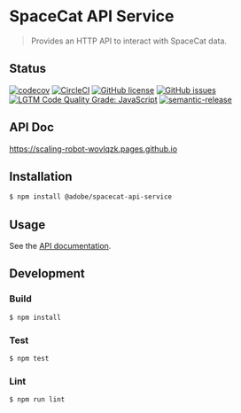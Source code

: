 # SpaceCat API Service

> Provides an HTTP API to interact with SpaceCat data.

## Status
[![codecov](https://img.shields.io/codecov/c/github/adobe-rnd/spacecat-api-service.svg)](https://codecov.io/gh/adobe-rnd/spacecat-api-service)
[![CircleCI](https://img.shields.io/circleci/project/github/adobe-rnd/spacecat-api-service.svg)](https://circleci.com/gh/adobe-rnd/spacecat-api-service)
[![GitHub license](https://img.shields.io/github/license/adobe-rnd/spacecat-api-service.svg)](https://github.com/adobe-rnd/spacecat-api-service/blob/master/LICENSE.txt)
[![GitHub issues](https://img.shields.io/github/issues/adobe-rnd/spacecat-api-service.svg)](https://github.com/adobe-rnd/spacecat-api-service/issues)
[![LGTM Code Quality Grade: JavaScript](https://img.shields.io/lgtm/grade/javascript/g/adobe-rnd/spacecat-api-service.svg?logo=lgtm&logoWidth=18)](https://lgtm.com/projects/g/adobe-rnd/spacecat-api-service)
[![semantic-release](https://img.shields.io/badge/%20%20%F0%9F%93%A6%F0%9F%9A%80-semantic--release-e10079.svg)](https://github.com/semantic-release/semantic-release)

## API Doc

https://scaling-robot-wovlqzk.pages.github.io

## Installation

```bash
$ npm install @adobe/spacecat-api-service
```

## Usage

See the [API documentation](docs/API.md).

## Development

### Build

```bash
$ npm install
```

### Test

```bash
$ npm test
```

### Lint

```bash
$ npm run lint
```
